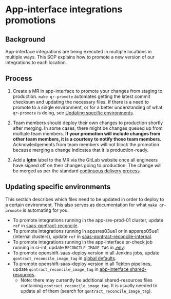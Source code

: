 # App-interface integrations promotions

## Background

App-interface integrations are being executed in multiple locations in multiple ways.  This SOP explains how to promote a new version of our integrations to each location.

## Process

1. Create a MR in app-interface to promote your changes from staging to
   production. `make qr-promote` automates getting the latest commit 
   checksum and updating the necessary files. If there is a need to promote to
   a single environment, or for a better understanding of what `qr-promote` is 
   doing, see [Updating specific environments](#updating-specific-environments).

2. Team members should deploy their own changes to production shortly after 
   merging. In some cases, there might be changes queued up from multiple team 
   members. **If your promotion will include changes from other team 
   members, it is a courtesy to notify those team members.** Acknowledgements
   from team members will not block the promotion because merging a change 
   indicates that it is production-ready.

3. Add a **lgtm** label to the MR via the GitLab website once all engineers 
   have signed off on their changes going to production. The change will 
   be merged as per the standard 
   [continuous delivery process](https://gitlab.cee.redhat.com/service/app-interface/-/blob/master/docs/app-sre/continuous-delivery-in-app-interface.md).

## Updating specific environments

This section describes which files need to be updated in order to deploy to 
a certain environment. This also serves as documentation for what 
`make qr-promote` is automating for you.

* To promote integrations running in the app-sre-prod-01 cluster, update `ref` in [saas-qontract-reconcile](https://gitlab.cee.redhat.com/service/app-interface/-/blob/master/data/services/app-interface/cicd/ci-ext/saas-qontract-reconcile.yaml).
* To promote integrations running in appsres03ue1 or in appsrep05ue1 (internal clusters), update `ref` in [saas-qontract-reconcile-internal](data/services/app-interface/cicd/ci-int/saas-qontract-reconcile-int.yaml).
* To promote integrations running in the app-interface pr-check job running in ci-int, update `RECONCILE_IMAGE_TAG` in [.env](/.env).
* To promote openshift-saas-deploy version in all Jenkins jobs, update `qontract_reconcile_image_tag` in [global defaults](/resources/jenkins/global/defaults.yaml).
* To promote openshift-saas-deploy version in all Tekton pipelines, update `qontract_reconcile_image_tag` in [app-interface shared-resources](/data/services/app-interface/shared-resources).
    * Note: there may currently be additional shared-resources files containing `qontract_reconcile_image_tag`. It is usually needed to update all of them (search for `qontract_reconcile_image_tag`).
